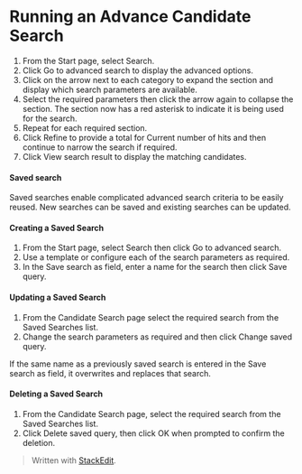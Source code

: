 # Running an Advance Candidate Search

1.  From the  Start  page, select  Search.
2.  Click  Go to advanced search  to display the advanced options.
3.  Click on the arrow next to each category to expand the section and display which search parameters are available.
4.  Select the required parameters then click the arrow again to collapse the section. The section now has a red asterisk to indicate it is being used for the search.
5.  Repeat for each required section.
6.  Click  Refine  to provide a total for  Current number of hits  and then continue to narrow the search if required.
7.  Click  View search result  to display the matching candidates.

#### Saved search

Saved searches enable complicated advanced search criteria to be easily reused. New searches can be saved and existing searches can be updated.

#### Creating a Saved Search

1.  From the  Start  page, select  Search  then click  Go to advanced search.
2.  Use a template or configure each of the search parameters as required.
3.  In the  Save search as  field, enter a name for the search then click  Save query.

#### Updating a Saved Search

1.  From the  Candidate Search  page select the required search from the  Saved Searches  list.
2.  Change the search parameters as required and then click  Change saved query.

If the same name as a previously saved search is entered in the  Save search as  field, it overwrites and replaces that search.

#### Deleting a Saved Search

1.  From the  Candidate Search  page, select the required search from the  Saved Searches  list.
2.  Click  Delete saved query, then click  OK  when prompted to confirm the deletion.



> Written with [StackEdit](https://stackedit.io/).
<!--stackedit_data:
eyJoaXN0b3J5IjpbLTc5Nzg5NjI0Nl19
-->